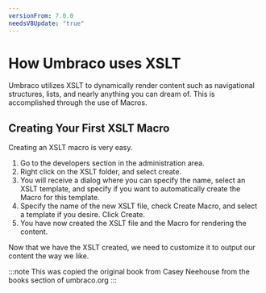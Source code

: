 ```yaml
---
versionFrom: 7.0.0
needsV8Update: "true"
---
```


# How Umbraco uses XSLT
Umbraco utilizes XSLT to dynamically render content such as navigational structures, lists, and nearly anything you can dream of.  This is accomplished through the use of Macros.

## Creating Your First XSLT Macro
Creating an XSLT macro is very easy.

1. Go to the developers section in the administration area.
2. Right click on the XSLT folder, and select create.
3. You will receive a dialog where you can specify the name, select an XSLT template, and specify if you want to automatically create the Macro for this template.
4. Specify the name of the new XSLT file, check Create Macro, and select a template if you desire. Click Create.
5. You have now created the XSLT file and the Macro for rendering the content.

Now that we have the XSLT created, we need to customize it to output our content the way we like.

:::note
This was copied the original book from Casey Neehouse from the books section of umbraco.org
:::


